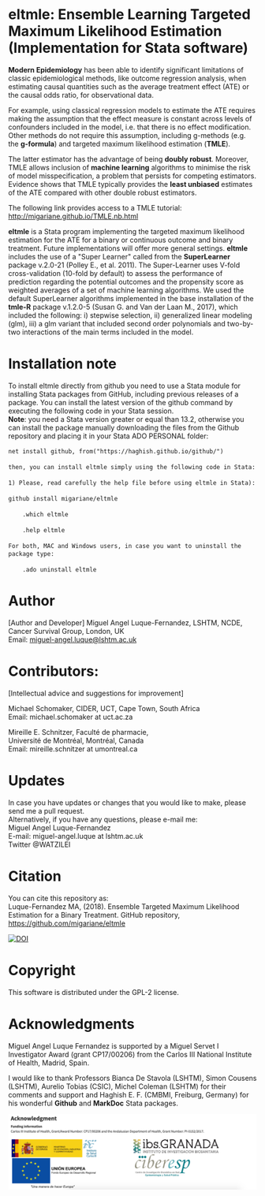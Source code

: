 # eltmle: Ensemble Learning Targeted Maximum Likelihood Estimation (Implementation for Stata software)  

**Modern Epidemiology** has been able to identify significant limitations of classic epidemiological methods, like outcome regression analysis, when estimating causal quantities such as the average treatment effect (ATE) or the causal odds ratio, for observational data.       

For example, using classical regression models to estimate the ATE requires making the assumption that the effect measure is constant across levels of confounders included in the model, i.e. that there is no effect modification. Other methods do not require this assumption, including g-methods (e.g. the **g-formula**) and targeted maximum likelihood estimation (**TMLE**).     

The latter estimator has the advantage of being **doubly robust**. Moreover, TMLE allows inclusion of **machine learning** algorithms to minimise the risk of model misspecification, a problem that persists for competing estimators. Evidence shows that TMLE typically provides the **least unbiased** estimates of the ATE compared with other double robust estimators.         

The following link provides access to a TMLE tutorial:  http://migariane.github.io/TMLE.nb.html       

**eltmle** is a Stata program implementing the targeted maximum likelihood estimation for the ATE for a binary or continuous outcome and binary treatment. Future implementations will offer more general settings. **eltmle** includes the use of a "Super Learner" called from the **SuperLearner** package v.2.0-21 (Polley E., et al. 2011). The Super-Learner uses V-fold cross-validation (10-fold by default) to assess the performance of prediction regarding the potential outcomes and the propensity score as weighted averages of a set of machine learning algorithms. We used the default SuperLearner algorithms implemented in the base installation of the **tmle-R** package v.1.2.0-5 (Susan G. and Van der Laan M., 2017), which included the following: i) stepwise selection, ii) generalized linear modeling (glm), iii) a glm variant that included second order polynomials and two-by-two interactions of the main terms included in the model.    

# Installation note    

To install eltmle directly from github you need to use a Stata module for installing Stata packages from GitHub, including previous releases of a package. You can install the latest version of the github command by executing the following code in your Stata session.    
**Note**: you need a Stata version greater or equal than 13.2, otherwise you can install the package manually downloading the files from the Github repository and placing it in your Stata ADO PERSONAL folder:   

    net install github, from("https://haghish.github.io/github/")

    then, you can install eltmle simply using the following code in Stata:

    1) Please, read carefully the help file before using eltmle in Stata):  
    
    github install migariane/eltmle  
   
        .which eltmle   

        .help eltmle   
   
    For both, MAC and Windows users, in case you want to uninstall the package type:    
	
        .ado uninstall eltmle   
     
 
# Author 
[Author and Developer]
Miguel Angel Luque-Fernandez, LSHTM, NCDE, Cancer Survival Group, London, UK    
Email: miguel-angel.luque@lshtm.ac.uk 

# Contributors:
[Intellectual advice and suggestions for improvement]

Michael Schomaker, CIDER, UCT, Cape Town, South Africa      
Email: michael.schomaker at uct.ac.za 

Mireille E. Schnitzer, Faculté de pharmacie,     
Université de Montréal, Montréal, Canada  
Email: mireille.schnitzer at umontreal.ca   
 
# Updates
In case you have updates or changes that you would like to make, please send me a pull request.  
Alternatively, if you have any questions, please e-mail me:   
Miguel Angel Luque-Fernandez    
E-mail: miguel-angel.luque at lshtm.ac.uk  
Twitter @WATZILEI  

# Citation    
You can cite this repository as:  
Luque-Fernandez MA, (2018). Ensemble Targeted Maximum Likelihood Estimation for a Binary Treatment. 
GitHub repository, https://github.com/migariane/eltmle          

[![DOI](https://zenodo.org/badge/DOI/10.5281/zenodo.2560828.svg)](https://doi.org/10.5281/zenodo.2560828)

# Copyright
This software is distributed under the GPL-2 license.

# Acknowledgments  
Miguel Angel Luque Fernandez is supported by a Miguel Servet I Investigator Award (grant CP17/00206) from the Carlos III National Institute of Health, Madrid, Spain.  
  
I would like to thank Professors Bianca De Stavola (LSHTM), Simon Cousens (LSHTM), Aurelio Tobias (CSIC), Michel Coleman (LSHTM) for their comments and support and Haghish E. F. (CMBMI, Freiburg, Germany) for his wonderful **Github** and **MarkDoc** Stata packages. 

![Figure Link](https://github.com/migariane/meltmle/blob/master/Acknowledgment.png)   
